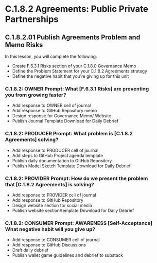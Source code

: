 # C.1.8.2 Agreements: Public Private Partnerships
## C.1.8.2.01 Publish Agreements Problem and Memo Risks
In this lesson, you will complete the following:
- Create F.6.3.1 Risks section of your C.1.8.0 Governance Memo
- Define the Problem Statement for your C.1.8.2 Agreements strategy
- Define the negative habit that you're giving up for this unit

### C.1.8.2: OWNER Prompt: What [F.6.3.1 Risks] are preventing you from growing faster?
- Add response to OWNER cell of journal
- Add response to GitHub Repository memo
- Design response for Governance Memo/ Website
- Publish Journal Template Download for Daily Debrief

### C.1.8.2: PRODUCER Prompt: What problem is [C.1.8.2 Agreements] solving?
- Add response to PRODUCER cell of journal
- Add steps to GitHub Project agenda template
- Publish daily documentation to GitHub Repository
- Publish Model Sketch Template Download for Daily Debrief

### C.1.8.2: PROVIDER Prompt: How do we present the problem that [C.1.8.2 Agreements] is solving?
- Add response to PROVIDER cell of journal
- Add response to GitHub Repository
- Design website section for social media
- Publish website section/template Download for Daily Debrief

### C.1.8.2: CONSUMER Prompt: AWARENESS [Self-Acceptance] What negative habit will you give up?
- Add response to CONSUMER cell of journal
- Add response to GitHub Discussions
- Draft daily debrief
- Publish wallet game guidelines and debrief to substack
